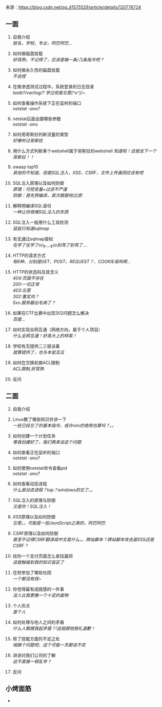 来源：https://blog.csdn.net/qq_41575529/article/details/120776724
## 一面
1. 自我介绍  
*姓名，学校，专业，阿巴阿巴...*

3. 如何做磁盘挂载  
*好耳熟，不记得了，应该是输一条/几条指令吧？*

5. 如何做永久性的磁盘挂载  
*不会捏*


7. 在做渗透测试过程中，系统登录的日志目录  
*lastb?/var/log/? 学过但是忘惹\(^o^)/~*

9. 如何查看操作系统下正在监听的端口  
*netstat -ano?*

11. netstat后面会跟哪些参数  
*netstat -ano*

13. 如何用哥斯拉判断流量的类型  
*好像听过哥斯拉*

15. 用什么方式判断某个webshell属于哥斯拉的webshell
*知道啦！这就去下一个哥斯拉！！*

17. owasp top10  
*其他的不知道，但是SQL注入，XSS，CSRF，文件上传漏洞应该有吧*

19. SQL注入原理以及如何防御  
*原理：可控变量+过滤不严谨*  
*防御：首先预编译，其次狠狠地过滤!*

21. 解释预编译SQL语句   
*一种让你很难SQL注入的东西*

23. SQL注入一般用什么工具检测  
*鼠鼠只知道sqlmap*

25. 有无通过sqlmap提权  
*在学了在学了o(╥﹏╥)o别骂了别骂了....*

27. HTTP的请求方式  
*有6种，分别是GET、POST、REQUEST？、COOKIE母鸡啊...*

29. HTTP的状态码及其含义  
*404:页面不存在*  
*200:一切正常*  
*403:忘惹*  
*302:重定向？*  
*5xx:服务器出毛病了？*  

31. 如果在CTF比赛中出现302问题怎么解决  
*百度...*

33. 如何实现全网互通（网络方向，属于个人项目）  
*什么全网互通！好高大上的样紫！*

35. 学校有无提供二三层设备  
*就算提供了，也与本鼠无瓜*

37. 如何在交换机做ACL限制  
*ACL限制,好耳熟*

39. 反问


## 二面
1. 自我介绍


3. Linux教了哪些知识并讲一下  
*一些已经忘了的基本指令，或许vim的使用也算吗？。。*

5. 如何创建一个计划任务  
*等我创建好了，我们再来谈这个问题*

7. 如何查看正在监听的端口  
*netstat -ano?*

9. 如何使用netstat命令查看pid  
*netstat -ano?*

11. 如何查看动态进程  
*什么是动态进程？top？windows的忘了。。*

13. SQL注入的原理与防御  
*又是你！SQL注入！*

15. XSS原理以及如何防御  
*忘惹。。可能是一些JavaScript之类的，阿巴阿巴*
17. CSRF原理以及如何防御  
*甚至不记得CSRF翻译成中文是什么。。跨站脚本？跨站脚本攻击是XSS还是CSRF？*

19. 给你一个支付页面怎么查找漏洞  
*这就触碰到我的知识盲区了*

21. 在校参加了哪些社团  
*一个都没有捏~*
23. 你觉得最有成就感的一件事  
*没人比我更像一个十足的废物*

25. 个人优点  
*是个人*
27. 如何处理与他人之间的矛盾  
*什么人敢跟我起矛盾？!这就跟他赔礼道歉！*
29. 除了技能方面的不足之处  
*咱换个问题吧，这个可能一天都说不完*
31. 讲讲对我们公司的了解  
*这不直接一顿乱夸？*
33. 反问

## 小烤面筋
+ 
